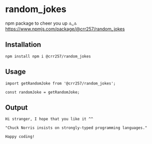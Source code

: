 # random_jokes
npm package to cheer you up 🔝_🔝
https://www.npmjs.com/package/@crr257/random_jokes

## Installation

```
npm install npm i @crr257/random_jokes
```

## Usage

```
import getRandomJoke from '@crr257/random_jokes';

const randomJoke = getRandomJoke;
```
## Output

```
Hi stranger, I hope that you like it ^^ 

"Chuck Norris insists on strongly-typed programming languages."

Happy coding!
